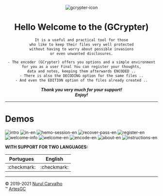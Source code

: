 <div align="center">

![gcrypter-icon](img/gcrypter.png)

# Hello Welcome to the (GCrypter)

```txt
It is a useful and practical tool for those
who like to keep their files very well protected
without having to worry about possible invasions
or even unwanted disclosures.

- The encoder (GCrypter) offers you options and a simple environment
for you as a user Final You can register your thoughts,
data and notes, keeping them afterwards ENCODED ..
- There is also the DECODING option for the same files ..
- And even the EDITION option of the files already created ..
```

_**Thank you very much for your support! \
Enjoy!**_

</div>

---

# Demos

![intro](img/demo/intro.png)
![in-en](img/demo/in-en.png)
![hemo-session-en](img/demo/login.png)
![recover-pass-en](img/demo/recover.png)
![register-en](img/demo/register.png)
![welcome-info](img/demo/welcome-info.png)
![welcome-en](img/demo/welcomepage.png)
![encode-en](img/demo/encodepage.png)
![about-en](img/demo/about.png)
![instructions-en](img/demo/instructions.png)

**WITH SUPPORT FOR TWO LANGUAGES:**

| Portugues | English |
| --- | --- |
| :checkmark: | :checkmark: |

---

&copy; 2019-2021 [Nurul Carvalho](mailto:nuruldecarvalho@gmail.com) \
&trade; [ArtesGC](https://artesgc.home.blog)
